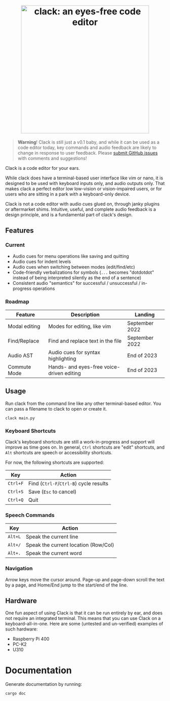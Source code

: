 <h1 align=center><img width="404" alt="clack: an eyes-free code editor" src="https://user-images.githubusercontent.com/693511/173597139-8a39b6ec-91e2-40eb-8991-b47e12c43a32.png"></h1>

> **Warning**!
> Clack is still just a v0.1 baby, and while it can be used as a code editor today, key commands and audio feedback are likely to change in response to user feedback. Please [submit GitHub issues](https://github.com/j6k4m8/clack/issues) with comments and suggestions!

Clack is a code editor for your ears.

While clack does have a terminal-based user interface like vim or nano, it is designed to be used with keyboard inputs only, and audio outputs only. That makes clack a perfect editor low low-vision or vision-impaired users, or for users who are sitting in a park with a keyboard-only device.

Clack is not a code editor with audio cues glued on, through janky plugins or aftermarket shims. Intuitive, useful, and complete audio feedback is a design principle, and is a fundamental part of clack's design.

## Features

### Current

-   Audio cues for menu operations like saving and quitting
-   Audio cues for indent levels
-   Audio cues when switching between modes (edit/find/etc)
-   Code-friendly verbalizations for symbols (`...` becomes "dotdotdot" instead of being interpreted silently as the end of a sentence)
-   Consistent audio "semantics" for successful / unsuccessful / in-progress operations

### Roadmap

| Feature       | Description                               | Landing        |
| ------------- | ----------------------------------------- | -------------- |
| Modal editing | Modes for editing, like vim               | September 2022 |
| Find/Replace  | Find and replace text in the file         | September 2022 |
| Audio AST     | Audio cues for syntax highlighting        | End of 2023    |
| Commute Mode  | Hands- and eyes-free voice-driven editing | End of 2023    |

## Usage

Run clack from the command line like any other terminal-based editor. You can pass a filename to clack to open or create it.

```shell
clack main.py
```

### Keyboard Shortcuts

Clack's keyboard shortcuts are still a work-in-progress and support will improve as time goes on. In general, `Ctrl` shortcuts are "edit" shortcuts, and `Alt` shortcuts are speech or accessibility shortcuts.

For now, the following shortcuts are supported:

| Key      | Action                                 |
| -------- | -------------------------------------- |
| `Ctrl+F` | Find (`Ctrl-F`/`Ctrl-B`) cycle results |
| `Ctrl+S` | Save (`Esc` to cancel)                 |
| `Ctrl+Q` | Quit                                   |

### Speech Commands

| Key     | Action                               |
| ------- | ------------------------------------ |
| `Alt+L` | Speak the current line               |
| `Alt+/` | Speak the current location (Row/Col) |
| `Alt+.` | Speak the current word               |

### Navigation

Arrow keys move the cursor around. Page-up and page-down scroll the text by a page, and Home/End jump to the start/end of the line.

## Hardware

One fun aspect of using Clack is that it can be run entirely by ear, and does not require an integrated terminal. This means that you can use Clack on a keyboard-all-in-one. Here are some (untested and un-verified) examples of such hardware:

-   Raspberry Pi 400
-   PC-K2
-   U310


# Documentation

Generate documentation by running:

```shell
cargo doc
```
